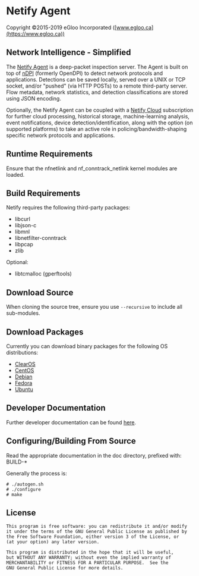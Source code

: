 Netify Agent
============
Copyright ©2015-2019 eGloo Incorporated ([www.egloo.ca](https://www.egloo.ca))

Network Intelligence - Simplified
---------------------------------

The [Netify Agent](https://www.netify.ai/) is a deep-packet inspection server.  The Agent is built on top of [nDPI](http://www.ntop.org/products/deep-packet-inspection/ndpi/) (formerly OpenDPI) to detect network protocols and applications.  Detections can be saved locally, served over a UNIX or TCP socket, and/or "pushed" (via HTTP POSTs) to a remote third-party server.  Flow metadata, network statistics, and detection classifications are stored using JSON encoding.

Optionally, the Netify Agent can be coupled with a [Netify Cloud](https://www.netify.ai/) subscription for further cloud processing, historical storage, machine-learning analysis, event notifications, device detection/identification, along with the option (on supported platforms) to take an active role in policing/bandwidth-shaping specific network protocols and applications.

Runtime Requirements
--------------------

Ensure that the nfnetlink and nf_conntrack_netlink kernel modules are loaded.

Build Requirements
------------------

Netify requires the following third-party packages:
- libcurl
- libjson-c
- libmnl
- libnetfilter-conntrack
- libpcap
- zlib

Optional:
- libtcmalloc (gperftools)

Download Source
---------------

When cloning the source tree, ensure you use `--recursive` to include all
sub-modules.

Download Packages
-----------------

Currently you can download binary packages for the following OS distributions:
- [ClearOS](https://www.clearos.com/products/purchase/clearos-marketplace-apps#cloud)
- [CentOS](http://software.opensuse.org/download.html?project=home%3Aegloo&package=netifyd)
- [Debian](http://software.opensuse.org/download.html?project=home%3Aegloo&package=netifyd)
- [Fedora](http://software.opensuse.org/download.html?project=home%3Aegloo&package=netifyd)
- [Ubuntu](http://software.opensuse.org/download.html?project=home%3Aegloo&package=netifyd)

Developer Documentation
-----------------------

Further developer documentation can be found [here](https://www.netify.ai/developer/netify-agent).

Configuring/Building From Source
--------------------------------

Read the appropriate documentation in the doc directory, prefixed with: BUILD-*

Generally the process is:
```
# ./autogen.sh
# ./configure
# make
```

License
-------
```
This program is free software: you can redistribute it and/or modify
it under the terms of the GNU General Public License as published by
the Free Software Foundation, either version 3 of the License, or
(at your option) any later version.

This program is distributed in the hope that it will be useful,
but WITHOUT ANY WARRANTY; without even the implied warranty of
MERCHANTABILITY or FITNESS FOR A PARTICULAR PURPOSE.  See the
GNU General Public License for more details.
```

